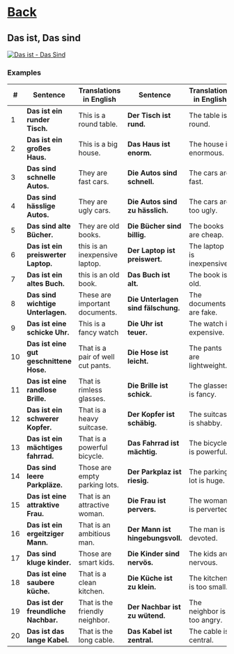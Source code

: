 # [Back](../a1/README.md)

## Das ist, Das sind

<a href="https://www.youtube.com/watch?v=mQIUBsvakyc&list=PL5QyCnFPRx0GxaFjdAVkx7K9TfEklY4sg&index=10" target="_blank">
    <img src="http://i3.ytimg.com/vi/mQIUBsvakyc/maxresdefault.jpg" 
    alt="Das ist - Das Sind"/></a>

### Examples
<table>
 <thead>
  <tr>
   <th>#</th>
   <th>Sentence</th>
   <th>Translations in English</th>
   <th>Sentence</th>
   <th>Translations in English</th>
   <th>Sentence</th>
   <th>Translations in English</th>
  </tr>
 </thead>
 <tbody>
  <tr>
   <td>1</td>
   <td><strong>Das ist ein runder Tisch.</strong></td>
   <td>This is a round table.</td>
   <td><strong>Der Tisch ist rund.</strong></td>
   <td>The table is round.</td>
   <td><strong>Er ist rund.</strong></td>
   <td>It is round.</td>
  </tr>
  <tr>
   <td>2</td>
   <td><strong>Das ist ein großes Haus.</strong></td>
   <td>This is a big house.</td>
   <td><strong>Das Haus ist enorm.</strong></td>
   <td>The house is enormous.</td>
   <td><strong>Es ist enorm.</strong></td>
   <td>It is huge.</td>
  </tr>
  <tr>
   <td>3</td>
   <td><strong>Das sind schnelle Autos.</strong></td>
   <td>They are fast cars.</td>
   <td><strong>Die Autos sind schnell.</strong></td>
   <td>The cars are fast.</td>
   <td><strong>Sie sind schnell.</strong></td>
   <td>They are fast.</td>
  </tr>
  <tr>
   <td>4</td>
   <td><strong>Das sind hässlige Autos.</strong></td>
   <td>They are ugly cars.</td>
   <td><strong>Die Autos sind zu hässlich.</strong></td>
   <td>The cars are too ugly.</td>
   <td><strong>Sie sind zu hässlich.</strong></td>
   <td>They are too ugly.</td>
  </tr>
  <tr>
   <td>5</td>
   <td><strong>Das sind alte Bücher.</strong></td>
   <td>They are old books.</td>
   <td><strong>Die Bücher sind billig.</strong></td>
   <td>The books are cheap.</td>
   <td><strong>Sie sind billig.</strong></td>
   <td>They are cheap.</td>
  </tr>
  <tr>
   <td>6</td>
   <td><strong>Das ist ein preiswerter Laptop.</strong></td>
   <td>this is an inexpensive laptop.</td>
   <td><strong>Der Laptop ist preiswert.</strong></td>
   <td>The laptop is inexpensive.</td>
   <td><strong>Er ist kaputt.</strong></td>
   <td>It is broken.</td>
  </tr>
  <tr>
   <td>7</td>
   <td><strong>Das ist ein altes Buch.</strong></td>
   <td>this is an old book.</td>
   <td><strong>Das Buch ist alt.</strong></td>
   <td>The book is old.</td>
   <td><strong>Es ist interessant.</strong></td>
   <td>It is interesting.</td>
  </tr>
  <tr>
   <td>8</td>
   <td><strong>Das sind wichtige Unterlagen.</strong></td>
   <td>These are important documents.</td>
   <td><strong>Die Unterlagen sind fälschung.</strong></td>
   <td>The documents are fake.</td>
   <td><strong>Sie sind bemerkenswert.</strong></td>
   <td>They are remarkable.</td>
  </tr>
  <tr>
   <td>9</td>
   <td><strong>Das ist eine schicke Uhr.</strong></td>
   <td>This is a fancy watch</td>
   <td><strong>Die Uhr ist teuer.</strong></td>
   <td>The watch is expensive.</td>
   <td><strong>sie ist zart.</strong></td>
   <td>It is delicate.</td>
  </tr>
  <tr>
   <td>10</td>
   <td><strong>Das ist eine gut geschnittene Hose.</strong></td>
   <td>That is a pair of well cut pants.</td>
   <td><strong>Die Hose ist leicht.</strong></td>
   <td>The pants are lightweight.</td>
   <td><strong>sie ist ausgebeult.</strong></td>
   <td>It is baggy.</td>
  </tr>
  <tr>
   <td>11</td>
   <td><strong>Das ist eine randlose Brille.</strong></td>
   <td>That is rimless glasses.</td>
   <td><strong>Die Brille ist schick.</strong></td>
   <td>The glasses is fancy.</td>
   <td><strong>sie ist randlos.</strong></td>
   <td>It is rimless.</td>
  </tr>
  <tr>
   <td>12</td>
   <td><strong>Das ist ein schwerer Kopfer.</strong></td>
   <td>That is a heavy suitcase.</td>
   <td><strong>Der Kopfer ist schäbig.</strong></td>
   <td>The suitcase is shabby.</td>
   <td><strong>er ist dünn.</strong></td>
   <td>It is thin.</td>
  </tr>
  <tr>
   <td>13</td>
   <td><strong>Das ist ein mächtiges fahrrad.</strong></td>
   <td>That is a powerful bicycle.</td>
   <td><strong>Das Fahrrad ist mächtig.</strong></td>
   <td>The bicycle is powerful.</td>
   <td><strong>es ist brandneu.</strong></td>
   <td>It is brand-new.</td>
  </tr>
  <tr>
   <td>14</td>
   <td><strong>Das sind leere Parkpläze.</strong></td>
   <td>Those are empty parking lots.</td>
   <td><strong>Der Parkplaz ist riesig.</strong></td>
   <td>The parking lot is huge.</td>
   <td><strong>er ist frei.</strong></td>
   <td>It is available.</td>
  </tr>
  <tr>
   <td>15</td>
   <td><strong>Das ist eine attraktive Frau.</strong></td>
   <td>That is an attractive woman.</td>
   <td><strong>Die Frau ist pervers.</strong></td>
   <td>The woman is perverted.</td>
   <td><strong>sie ist beschäftigt.</strong></td>
   <td>She is busy.</td>
  </tr>
  <tr>
   <td>16</td>
   <td><strong>Das ist ein ergeitziger Mann.</strong></td>
   <td>That is an ambitious man.</td>
   <td><strong>Der Mann ist hingebungsvoll.</strong></td>
   <td>The man is devoted.</td>
   <td><strong>Er ist müde.</strong></td>
   <td>He is tired.</td>
  </tr>
  <tr>
   <td>17</td>
   <td><strong>Das sind kluge kinder.</strong></td>
   <td>Those are smart kids.</td>
   <td><strong>Die Kinder sind nervös.</strong></td>
   <td>The kids are nervous.</td>
   <td><strong>Sie sind verspätet.</strong></td>
   <td>They are retarded.</td>
  </tr>
  <tr>
   <td>18</td>
   <td><strong>Das ist eine saubere küche.</strong></td>
   <td>That is a clean kitchen.</td>
   <td><strong>Die Küche ist zu klein.</strong></td>
   <td>The kitchen is too small.</td>
   <td><strong>sie ist dreckig.</strong></td>
   <td>It is dirty.</td>
  </tr>
  <tr>
   <td>19</td>
   <td><strong>Das ist der freundliche Nachbar.</strong></td>
   <td>That is the friendly neighbor.</td>
   <td><strong>Der Nachbar ist zu wütend.</strong></td>
   <td>The neighbor is too angry.</td>
   <td><strong>Er ist nebenan.</strong></td>
   <td>He is next door.</td>
  </tr>
  <tr>
   <td>20</td>
   <td><strong>Das ist das lange Kabel.</strong></td>
   <td>That is the long cable.</td>
   <td><strong>Das Kabel ist zentral.</strong></td>
   <td>The cable is central.</td>
   <td><strong>Es ist optik.</strong></td>
   <td>It is optic.</td>
  </tr>
 </tbody>
</table>
